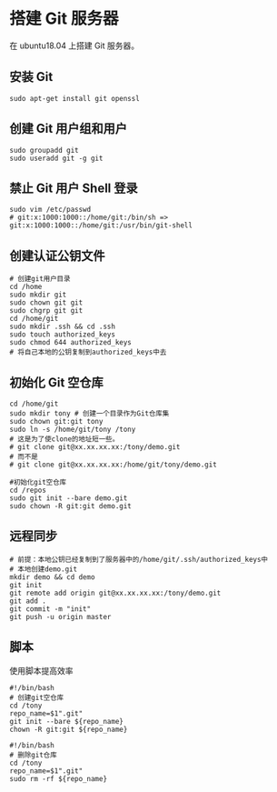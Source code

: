# 搭建 Git 服务器

在 ubuntu18.04 上搭建 Git 服务器。

## 安装 Git

```shell
sudo apt-get install git openssl
```

## 创建 Git 用户组和用户

```shell
sudo groupadd git
sudo useradd git -g git
```

## 禁止 Git 用户 Shell 登录

```shell
sudo vim /etc/passwd
# git:x:1000:1000::/home/git:/bin/sh => git:x:1000:1000::/home/git:/usr/bin/git-shell
```

## 创建认证公钥文件

```shell
# 创建git用户目录
cd /home
sudo mkdir git
sudo chown git git
sudo chgrp git git
cd /home/git
sudo mkdir .ssh && cd .ssh
sudo touch authorized_keys
sudo chmod 644 authorized_keys
# 将自己本地的公钥复制到authorized_keys中去
```

## 初始化 Git 空仓库

```shell
cd /home/git
sudo mkdir tony # 创建一个目录作为Git仓库集
sudo chown git:git tony
sudo ln -s /home/git/tony /tony
# 这是为了使clone的地址短一些。
# git clone git@xx.xx.xx.xx:/tony/demo.git
# 而不是
# git clone git@xx.xx.xx.xx:/home/git/tony/demo.git

#初始化git空仓库
cd /repos
sudo git init --bare demo.git
sudo chown -R git:git demo.git
```

## 远程同步

```shell
# 前提：本地公钥已经复制到了服务器中的/home/git/.ssh/authorized_keys中
# 本地创建demo.git
mkdir demo && cd demo
git init
git remote add origin git@xx.xx.xx.xx:/tony/demo.git
git add .
git commit -m "init"
git push -u origin master
```

## 脚本

使用脚本提高效率

```shell
#!/bin/bash
# 创建git空仓库
cd /tony
repo_name=$1".git"
git init --bare ${repo_name}
chown -R git:git ${repo_name}
```

```shell
#!/bin/bash
# 删除git仓库
cd /tony
repo_name=$1".git"
sudo rm -rf ${repo_name}
```
